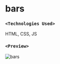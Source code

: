 # bars

### `<Technologies Used>`
HTML,
CSS,
JS

### `<Preview>`

![bars](https://github.com/RAW85/bars/assets/91591635/9c04429a-c493-4867-8afa-c7db93a67694)
